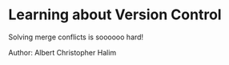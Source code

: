 # Learning about Version Control

Solving merge conflicts is soooooo hard!

Author: Albert Christopher Halim
